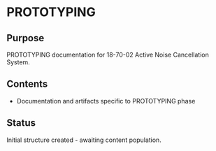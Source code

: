 # PROTOTYPING

## Purpose
PROTOTYPING documentation for 18-70-02 Active Noise Cancellation System.

## Contents
- Documentation and artifacts specific to PROTOTYPING phase

## Status
Initial structure created - awaiting content population.
